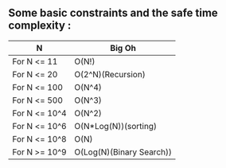 Some basic constraints and the safe time complexity :
---
| N | Big Oh |
|-----|------|
|For N <= 11  | O(N!) |
|For N <= 20 | O(2^N)(Recursion) |
|For N <= 100 | O(N^4) |
|For N <= 500 | O(N^3) |
|For N <= 10^4 | O(N^2) |
|For N <= 10^6 | O(N*Log(N))(sorting) |
|For N <= 10^8 | O(N) |
|For N >= 10^9 | O(Log(N)(Binary Search)) |
